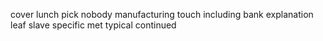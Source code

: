 cover lunch pick nobody manufacturing touch including bank explanation leaf slave specific met typical continued